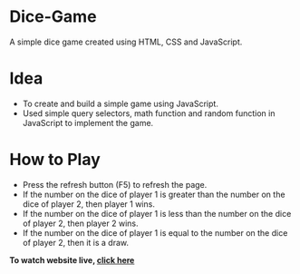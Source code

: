 <h1>Dice-Game</h1>
<p>A simple dice game created using HTML, CSS and JavaScript.</p>

<h1>Idea</h1>
<ul>
  <li>To create and build a simple game using JavaScript.</li>
  <li>Used simple query selectors, math function and random function in JavaScript to implement the game.</li>
</ul>

<h1>How to Play</h1>
<ul>
  <li>Press the refresh button (F5) to refresh the page.</li>
  <li>If the number on the dice of player 1 is greater than the number on the dice of player 2, then player 1 wins.</li>
  <li>If the number on the dice of player 1 is less than the number on the dice of player 2, then player 2 wins.</li>
  <li>If the number on the dice of player 1 is equal to the number on the dice of player 2, then it is a draw.</li>
</ul>

<p><strong>To watch website live, <a href="https://saketgautam.github.io/Dice-Game/">click here</a><strong></p>
